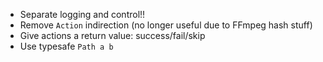   * Separate logging and control!!
  * Remove `Action` indirection (no longer useful due to FFmpeg hash stuff)
  * Give actions a return value: success/fail/skip
  * Use typesafe `Path a b`
